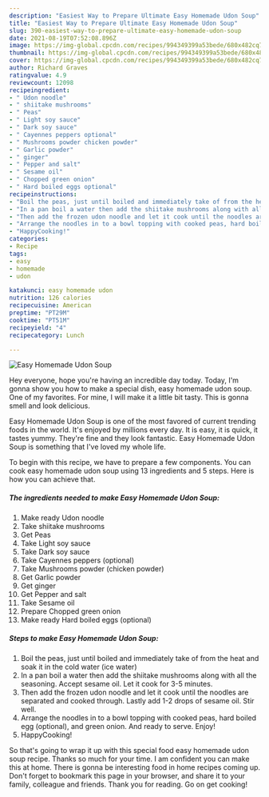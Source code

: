 ```yaml
---
description: "Easiest Way to Prepare Ultimate Easy Homemade Udon Soup"
title: "Easiest Way to Prepare Ultimate Easy Homemade Udon Soup"
slug: 390-easiest-way-to-prepare-ultimate-easy-homemade-udon-soup
date: 2021-08-19T07:52:08.896Z
image: https://img-global.cpcdn.com/recipes/994349399a53bede/680x482cq70/easy-homemade-udon-soup-recipe-main-photo.jpg
thumbnail: https://img-global.cpcdn.com/recipes/994349399a53bede/680x482cq70/easy-homemade-udon-soup-recipe-main-photo.jpg
cover: https://img-global.cpcdn.com/recipes/994349399a53bede/680x482cq70/easy-homemade-udon-soup-recipe-main-photo.jpg
author: Richard Graves
ratingvalue: 4.9
reviewcount: 12098
recipeingredient:
- " Udon noodle"
- " shiitake mushrooms"
- " Peas"
- " Light soy sauce"
- " Dark soy sauce"
- " Cayennes peppers optional"
- " Mushrooms powder chicken powder"
- " Garlic powder"
- " ginger"
- " Pepper and salt"
- " Sesame oil"
- " Chopped green onion"
- " Hard boiled eggs optional"
recipeinstructions:
- "Boil the peas, just until boiled and immediately take of from the heat and soak it in the cold water (ice water)"
- "In a pan boil a water then add the shiitake mushrooms along with all the seasoning. Accept sesame oil. Let it cook for 3-5 minutes."
- "Then add the frozen udon noodle and let it cook until the noodles are separated and cooked through. Lastly add 1-2 drops of sesame oil. Stir well."
- "Arrange the noodles in to a bowl topping with cooked peas, hard boiled egg (optional), and green onion. And ready to serve. Enjoy!"
- "HappyCooking!"
categories:
- Recipe
tags:
- easy
- homemade
- udon

katakunci: easy homemade udon 
nutrition: 126 calories
recipecuisine: American
preptime: "PT29M"
cooktime: "PT51M"
recipeyield: "4"
recipecategory: Lunch

---
```



![Easy Homemade Udon Soup](https://img-global.cpcdn.com/recipes/994349399a53bede/680x482cq70/easy-homemade-udon-soup-recipe-main-photo.jpg)

Hey everyone, hope you're having an incredible day today. Today, I'm gonna show you how to make a special dish, easy homemade udon soup. One of my favorites. For mine, I will make it a little bit tasty. This is gonna smell and look delicious.



Easy Homemade Udon Soup is one of the most favored of current trending foods in the world. It's enjoyed by millions every day. It is easy, it is quick, it tastes yummy. They're fine and they look fantastic. Easy Homemade Udon Soup is something that I've loved my whole life.


To begin with this recipe, we have to prepare a few components. You can cook easy homemade udon soup using 13 ingredients and 5 steps. Here is how you can achieve that.

<!--inarticleads1-->

##### The ingredients needed to make Easy Homemade Udon Soup:

1. Make ready  Udon noodle
1. Take  shiitake mushrooms
1. Get  Peas
1. Take  Light soy sauce
1. Take  Dark soy sauce
1. Take  Cayennes peppers (optional)
1. Take  Mushrooms powder (chicken powder)
1. Get  Garlic powder
1. Get  ginger
1. Get  Pepper and salt
1. Take  Sesame oil
1. Prepare  Chopped green onion
1. Make ready  Hard boiled eggs (optional)




<!--inarticleads2-->

##### Steps to make Easy Homemade Udon Soup:

1. Boil the peas, just until boiled and immediately take of from the heat and soak it in the cold water (ice water)
1. In a pan boil a water then add the shiitake mushrooms along with all the seasoning. Accept sesame oil. Let it cook for 3-5 minutes.
1. Then add the frozen udon noodle and let it cook until the noodles are separated and cooked through. Lastly add 1-2 drops of sesame oil. Stir well.
1. Arrange the noodles in to a bowl topping with cooked peas, hard boiled egg (optional), and green onion. And ready to serve. Enjoy!
1. HappyCooking!




So that's going to wrap it up with this special food easy homemade udon soup recipe. Thanks so much for your time. I am confident you can make this at home. There is gonna be interesting food in home recipes coming up. Don't forget to bookmark this page in your browser, and share it to your family, colleague and friends. Thank you for reading. Go on get cooking!
